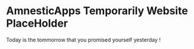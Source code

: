 # AmnesticApps Temporarily Website PlaceHolder

Today is the tommorrow that you promised yourself yesterday ! 

